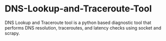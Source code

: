 # DNS-Lookup-and-Traceroute-Tool
DNS Lookup and Traceroute tool is a python based diagnostic tool that performs DNS resolution, traceroutes, and latency checks using socket and scrapy.
